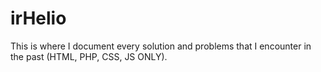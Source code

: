 # irHelio
This is where I document every solution and problems that I encounter in the past (HTML, PHP, CSS, JS ONLY). 
